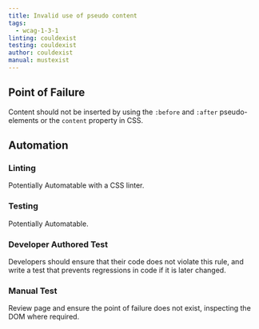 ```yaml
---
title: Invalid use of pseudo content
tags: 
  - wcag-1-3-1
linting: couldexist
testing: couldexist
author: couldexist
manual: mustexist
---
```


## Point of Failure
Content should not be inserted by using the `:before` and `:after` pseudo-elements or the `content` property in CSS.

## Automation

### Linting
Potentially Automatable with a CSS linter.

### Testing
Potentially Automatable.

### Developer Authored Test
Developers should ensure that their code does not violate this rule, and write a test that prevents regressions in code if it is later changed.

### Manual Test
Review page and ensure the point of failure does not exist, inspecting the DOM where required.